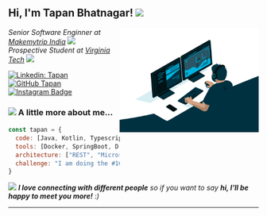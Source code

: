 <div align="centre">

<h2> Hi, I'm Tapan Bhatnagar! <img src="https://media.giphy.com/media/mGcNjsfWAjY5AEZNw6/giphy.gif" width="50"></h2>
<img align='right' src="https://github.com/tapanbhatnagar/tapanbhatnagar/blob/main/code.gif" width="280">
<p><em>Senior Software Enginner at <a href="https://www.makemytrip.com">Makemytrip India</a>
<img src="https://media.giphy.com/media/WUlplcMpOCEmTGBtBW/giphy.gif" width="30"> </br>
Prospective Student at <a href="https://vt.edu/">Virginia Tech</a>
<img src="https://media.giphy.com/media/fYSnHlufseco8Fh93Z/giphy.gif" width="30">
</em></p>

[![Linkedin: Tapan](https://img.shields.io/badge/-tapan-blue?style=flat-square&logo=Linkedin&logoColor=white&link=https://www.linkedin.com/in/tapan212/)](https://www.linkedin.com/in/tapan212) 
[![GitHub Tapan](https://img.shields.io/github/followers/tapanbhatnagar?label=follow&style=social)](https://github.com/tapanbhatnagar)
[![Instagram Badge](https://img.shields.io/badge/-tapanbhatnagar-blue?style=social&logo=Instagram&link=https://www.instagram.com/tapanbhatnagar)](https://www.instagram.com/tapanbhatnagar) 

### <img src="https://media.giphy.com/media/VgCDAzcKvsR6OM0uWg/giphy.gif" width="50"> A little more about me...  

```javascript
const tapan = {
  code: [Java, Kotlin, Typescript, Javascript, Python, HTML, CSS],
  tools: [Docker, SpringBoot, Dropwizard, React, Redux, Node, Styled-Components],
  architecture: ["REST", "Microservices", "event-driven"],
  challenge: "I am doing the #100DaysOfCode challenge focused on java and competitive coding"
}
```

<img src="https://media.giphy.com/media/LnQjpWaON8nhr21vNW/giphy.gif" width="60"> <em><b>I love connecting with different people</b> so if you want to say <b>hi, I'll be happy to meet you more!</b> :)</em>

---
